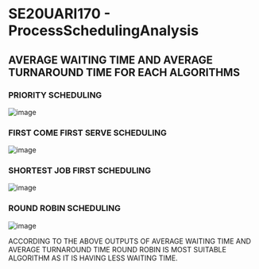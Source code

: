 # SE20UARI170 - ProcessSchedulingAnalysis
## AVERAGE WAITING TIME AND AVERAGE TURNAROUND TIME FOR EACH ALGORITHMS

### PRIORITY SCHEDULING
![image](https://github.com/Rishika0702/SE20UARI170_ProcessSchedulingAnalysis/assets/73593792/67a70613-d408-4202-b8e9-8783d3dbe68a)

### FIRST COME FIRST SERVE SCHEDULING
![image](https://github.com/Rishika0702/SE20UARI170_ProcessSchedulingAnalysis/assets/73593792/7604377e-0ebe-4d85-85ef-68cebb28d665)


### SHORTEST JOB FIRST SCHEDULING
![image](https://github.com/Rishika0702/SE20UARI170_ProcessSchedulingAnalysis/assets/73593792/54e101e0-a0e3-4d80-a4d5-d8c0a96f964f)

### ROUND ROBIN SCHEDULING
![image](https://github.com/Rishika0702/SE20UARI170_ProcessSchedulingAnalysis/assets/73593792/a6c37855-3ec6-4c52-a6d8-7b79cab87c82)


ACCORDING TO THE ABOVE OUTPUTS OF AVERAGE WAITING TIME AND AVERAGE TURNAROUND TIME ROUND ROBIN IS MOST SUITABLE ALGORITHM AS IT IS HAVING LESS WAITING TIME.
